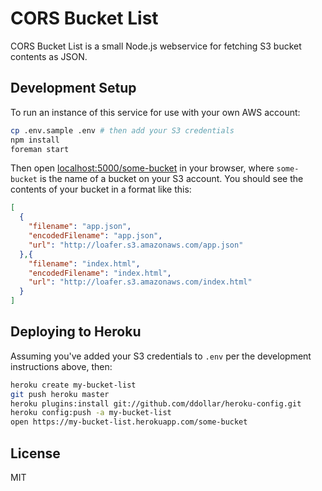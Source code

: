 # CORS Bucket List

CORS Bucket List is a small Node.js webservice for fetching S3 bucket contents as JSON.

## Development Setup

To run an instance of this service for use with your own AWS account:

```sh
cp .env.sample .env # then add your S3 credentials
npm install
foreman start
```

Then open [localhost:5000/some-bucket](http://localhost:5000/some-bucket) in your browser,
where `some-bucket` is the name of a bucket on your S3 account. You should see the contents of your bucket
in a format like this:

```json
[
  {
    "filename": "app.json",
    "encodedFilename": "app.json",
    "url": "http://loafer.s3.amazonaws.com/app.json"
  },{
    "filename": "index.html",
    "encodedFilename": "index.html",
    "url": "http://loafer.s3.amazonaws.com/index.html"
  }
]
```

## Deploying to Heroku

Assuming you've added your S3 credentials to `.env` per the development
instructions above, then:

```sh
heroku create my-bucket-list
git push heroku master
heroku plugins:install git://github.com/ddollar/heroku-config.git
heroku config:push -a my-bucket-list
open https://my-bucket-list.herokuapp.com/some-bucket
```

## License

MIT